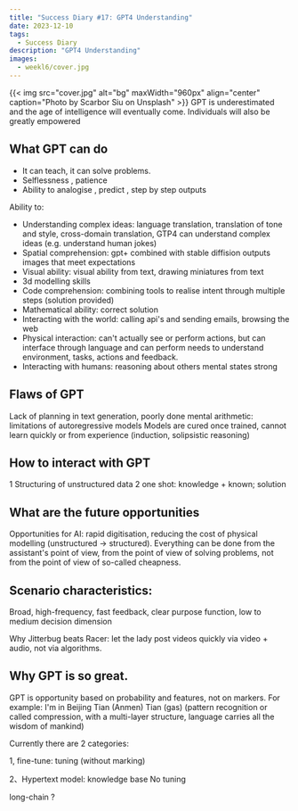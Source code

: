```yaml
---
title: "Success Diary #17: GPT4 Understanding"
date: 2023-12-10
tags:
  - Success Diary
description: "GPT4 Understanding"
images:
  - weekl6/cover.jpg
---
```


{{< img src="cover.jpg" alt="bg" maxWidth="960px" align="center" caption="Photo by Scarbor Siu on Unsplash" >}}
GPT is underestimated and the age of intelligence will eventually come. Individuals will also be greatly empowered

## What GPT can do

- It can teach, it can solve problems.
- Selflessness , patience
- Ability to analogise , predict , step by step outputs

Ability to:
- Understanding complex ideas: language translation, translation of tone and style, cross-domain translation, GTP4 can understand complex ideas (e.g. understand human jokes)
- Spatial comprehension: gpt+ combined with stable diffision outputs images that meet expectations
- Visual ability: visual ability from text, drawing miniatures from text
- 3d modelling skills
- Code comprehension: combining tools to realise intent through multiple steps (solution provided)
- Mathematical ability: correct solution
- Interacting with the world: calling api's and sending emails, browsing the web
- Physical interaction: can't actually see or perform actions, but can interface through language and can perform needs to understand environment, tasks, actions and feedback.
- Interacting with humans: reasoning about others mental states strong

## Flaws of GPT

Lack of planning in text generation, poorly done mental arithmetic: limitations of autoregressive models
Models are cured once trained, cannot learn quickly or from experience (induction, solipsistic reasoning)

## How to interact with GPT
1 Structuring of unstructured data
2 one shot: knowledge + known; solution


## What are the future opportunities
Opportunities for AI: rapid digitisation, reducing the cost of physical modelling (unstructured -> structured). Everything can be done from the assistant's point of view, from the point of view of solving problems, not from the point of view of so-called cheapness.


## Scenario characteristics:

Broad, high-frequency, fast feedback, clear purpose function, low to medium decision dimension

Why Jitterbug beats Racer: let the lady post videos quickly via video + audio, not via algorithms. 

## Why GPT is so great.

GPT is opportunity based on probability and features, not on markers. For example: I'm in Beijing Tian (Anmen) Tian (gas) (pattern recognition or called compression, with a multi-layer structure, language carries all the wisdom of mankind)

Currently there are 2 categories:

1, fine-tune: tuning (without marking)   

2、Hypertext model: knowledge base No tuning  

long-chain ?